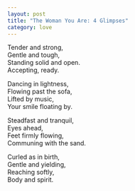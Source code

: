 ```yaml
---
layout: post
title: "The Woman You Are: 4 Glimpses"
category: love
---
```


Tender and strong,  
Gentle and tough,  
Standing solid and open.  
Accepting, ready.

Dancing in lightness,  
Flowing past the sofa,  
Lifted by music,  
Your smile floating by.

Steadfast and tranquil,  
Eyes ahead,  
Feet firmly flowing,  
Communing with the sand.

Curled as in birth,  
Gentle and yielding,  
Reaching softly,  
Body and spirit.


